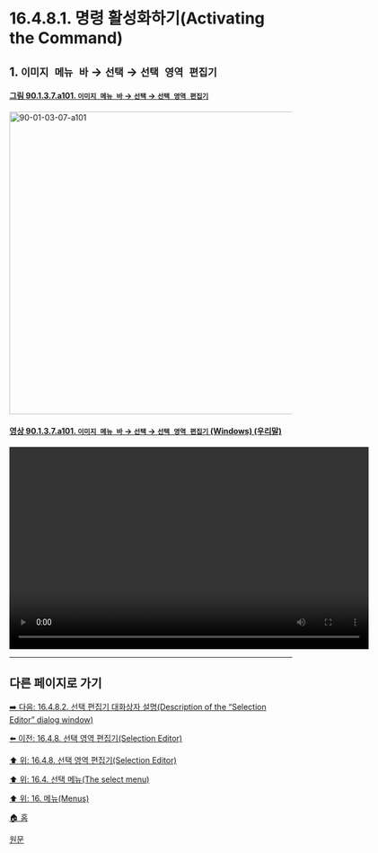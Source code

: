 # 16.4.8.1. 명령 활성화하기(Activating the Command)

<a id="16-04-08-01-s1"></a>

## 1. `이미지 메뉴 바` → `선택` → `선택 영역 편집기`

<a id="90-01-03-07-a101"></a>

#### [그림 90.1.3.7.a101. `이미지 메뉴 바` → `선택` → `선택 영역 편집기`](./90-01-03-07-selection_editor.md#90-01-03-07-a101)
<img width="934" height="539" alt="90-01-03-07-a101" src="https://github.com/user-attachments/assets/33cf5f1d-8e89-4944-80fd-623ec1ab5199" />

<a id="90-01-03-07-a101"></a>

#### [영상 90.1.3.7.a101. `이미지 메뉴 바` → `선택` → `선택 영역 편집기` (Windows) (우리말)](./90-01-03-07-selection_editor.md#90-01-03-07-a101)
<video controls="controls" width="640" height="360" src="https://github.com/user-attachments/assets/bc780bbc-7358-4644-a71f-33ea5d6128ee"></video>

***

## 다른 페이지로 가기

[➡️ 다음: 16.4.8.2. 선택 편집기 대화상자 설명(Description of the “Selection Editor” dialog window)](./16-04-08-02-00-description_of_the_selection_editor_dialog_window.md)

[⬅️ 이전: 16.4.8. 선택 영역 편집기(Selection Editor)](./16-04-08-00-selection_editor.md)

[⬆️ 위: 16.4.8. 선택 영역 편집기(Selection Editor)](./16-04-08-00-selection_editor.md)

[⬆️ 위: 16.4. 선택 메뉴(The select menu)](./16-04-00-the-select-menu.md)

[⬆️ 위: 16. 메뉴(Menus)](./16-00-menus.md)

[🏠 홈](./00-home.md)

[원문](https://docs.gimp.org/2.10/ko/gimp-selection-dialog.html#idm24683)